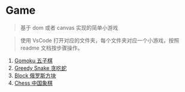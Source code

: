 # Game

> 基于 dom 或者 canvas 实现的简单小游戏

> 使用 VsCode 打开对应的文件夹，每个文件夹对应一个小游戏，按照 readme 文档按步骤操作。

1. [Gomoku 五子棋](./gomoku/)
2. [Greedy Snake 贪吃蛇](./greedySnake/)
3. [Block 俄罗斯方块](./block/)
4. [Chess 中国象棋](./chess/)